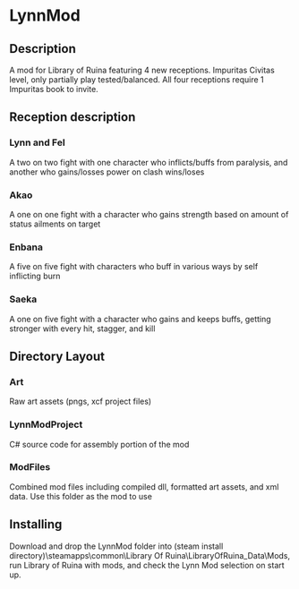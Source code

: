 # LynnMod
## Description
A mod for Library of Ruina featuring 4 new receptions. Impuritas Civitas level, only partially play tested/balanced.
All four receptions require 1 Impuritas book to invite.


## Reception description
### Lynn and Fel
A two on two fight with one character who inflicts/buffs from paralysis, and another who gains/losses power on clash wins/loses
### Akao
A one on one fight with a character who gains strength based on amount of status ailments on target
### Enbana
A five on five fight with characters who buff in various ways by self inflicting burn
### Saeka
A one on five fight with a character who gains and keeps buffs, getting stronger with every hit, stagger, and kill

## Directory Layout
### Art 
Raw art assets (pngs, xcf project files)
### LynnModProject
C# source code for assembly portion of the mod
### ModFiles
Combined mod files including compiled dll, formatted art assets, and xml data. Use this folder as the mod to use


## Installing
Download and drop the LynnMod folder into (steam install directory)\steamapps\common\Library Of Ruina\LibraryOfRuina_Data\Mods, run Library of Ruina with mods, and check the Lynn Mod selection on start up.
